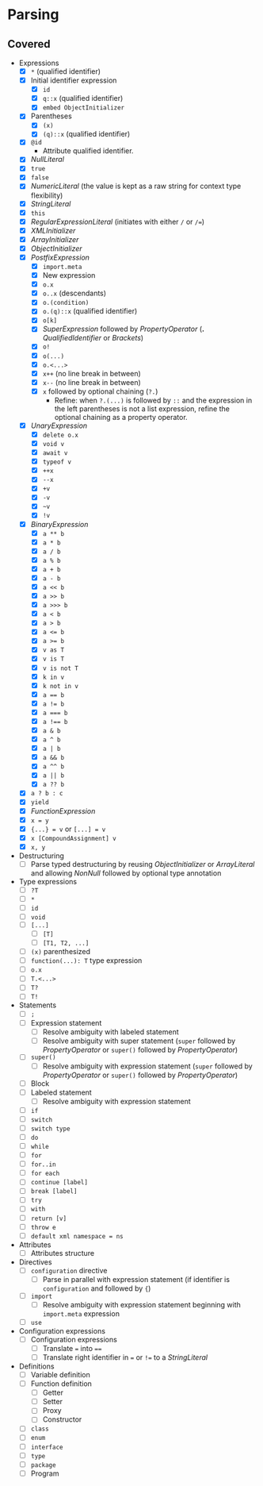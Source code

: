 # Parsing

## Covered

* Expressions
  * [x] `*` (qualified identifier)
  * [x] Initial identifier expression
    * [x] `id`
    * [x] `q::x` (qualified identifier)
    * [x] `embed ObjectInitializer`
  * [x] Parentheses
    * [x] `(x)`
    * [x] `(q)::x` (qualified identifier)
  * [x] `@id`
    * Attribute qualified identifier.
  * [x] *NullLiteral*
  * [x] `true`
  * [x] `false`
  * [x] *NumericLiteral* (the value is kept as a raw string for context type flexibility)
  * [x] *StringLiteral*
  * [x] `this`
  * [x] *RegularExpressionLiteral* (initiates with either `/` or `/=`)
  * [x] *XMLInitializer*
  * [x] *ArrayInitializer*
  * [x] *ObjectInitializer*
  * [x] *PostfixExpression*
    * [x] `import.meta`
    * [x] New expression
    * [x] `o.x`
    * [x] `o..x` (descendants)
    * [x] `o.(condition)`
    * [x] `o.(q)::x` (qualified identifier)
    * [x] `o[k]`
    * [x] *SuperExpression* followed by *PropertyOperator* (**.** *QualifiedIdentifier* or *Brackets*)
    * [x] `o!`
    * [x] `o(...)`
    * [x] `o.<...>`
    * [x] `x++` (no line break in between)
    * [x] `x--` (no line break in between)
    * [x] `x` followed by optional chaining (`?.`)
      * Refine: when `?.(...)` is followed by `::` and the expression in the left parentheses is not a list expression, refine the optional chaining as a property operator.
  * [x] *UnaryExpression*
    * [x] `delete o.x`
    * [x] `void v`
    * [x] `await v`
    * [x] `typeof v`
    * [x] `++x`
    * [x] `--x`
    * [x] `+v`
    * [x] `-v`
    * [x] `~v`
    * [x] `!v`
  * [x] *BinaryExpression*
    * [x] `a ** b`
    * [x] `a * b`
    * [x] `a / b`
    * [x] `a % b`
    * [x] `a + b`
    * [x] `a - b`
    * [x] `a << b`
    * [x] `a >> b`
    * [x] `a >>> b`
    * [x] `a < b`
    * [x] `a > b`
    * [x] `a <= b`
    * [x] `a >= b`
    * [x] `v as T`
    * [x] `v is T`
    * [x] `v is not T`
    * [x] `k in v`
    * [x] `k not in v`
    * [x] `a == b`
    * [x] `a != b`
    * [x] `a === b`
    * [x] `a !== b`
    * [x] `a & b`
    * [x] `a ^ b`
    * [x] `a | b`
    * [x] `a && b`
    * [x] `a ^^ b`
    * [x] `a || b`
    * [x] `a ?? b`
  * [x] `a ? b : c`
  * [x] `yield`
  * [x] *FunctionExpression*
  * [x] `x = y`
  * [x] `{...} = v` or `[...] = v`
  * [x] `x [CompoundAssignment] v`
  * [x] `x, y`
* Destructuring
  * [ ] Parse typed destructuring by reusing *ObjectInitializer* or *ArrayLiteral* and allowing *NonNull* followed by optional type annotation
* Type expressions
  * [ ] `?T`
  * [ ] `*`
  * [ ] `id`
  * [ ] `void`
  * [ ] `[...]`
    * [ ] `[T]`
    * [ ] `[T1, T2, ...]`
  * [ ] `(x)` parenthesized
  * [ ] `function(...): T` type expression
  * [ ] `o.x`
  * [ ] `T.<...>`
  * [ ] `T?`
  * [ ] `T!`
* Statements
  * [ ] `;`
  * [ ] Expression statement
    * [ ] Resolve ambiguity with labeled statement
    * [ ] Resolve ambiguity with super statement (`super` followed by *PropertyOperator* or `super()` followed by *PropertyOperator*)
  * [ ] `super()`
    * [ ] Resolve ambiguity with expression statement (`super` followed by *PropertyOperator* or `super()` followed by *PropertyOperator*)
  * [ ] Block
  * [ ] Labeled statement
    * [ ] Resolve ambiguity with expression statement
  * [ ] `if`
  * [ ] `switch`
  * [ ] `switch type`
  * [ ] `do`
  * [ ] `while`
  * [ ] `for`
  * [ ] `for..in`
  * [ ] `for each`
  * [ ] `continue [label]`
  * [ ] `break [label]`
  * [ ] `try`
  * [ ] `with`
  * [ ] `return [v]`
  * [ ] `throw e`
  * [ ] `default xml namespace = ns`
* Attributes
  * [ ] Attributes structure
* Directives
  * [ ] `configuration` directive
    * [ ] Parse in parallel with expression statement (if identifier is `configuration` and followed by `{`)
  * [ ] `import`
    * [ ] Resolve ambiguity with expression statement beginning with `import.meta` expression
  * [ ] `use`
* Configuration expressions
  * [ ] Configuration expressions
    * [ ] Translate `=` into `==`
    * [ ] Translate right identifier in `=` or `!=` to a *StringLiteral*
* Definitions
  * [ ] Variable definition
  * [ ] Function definition
    * [ ] Getter
    * [ ] Setter
    * [ ] Proxy
    * [ ] Constructor
  * [ ] `class`
  * [ ] `enum`
  * [ ] `interface`
  * [ ] `type`
  * [ ] `package`
  * [ ] Program